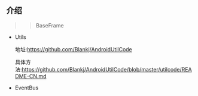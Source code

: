 ## 介绍
>> BaseFrame
* Utils 

  地址:https://github.com/Blankj/AndroidUtilCode
  
  具体方法:https://github.com/Blankj/AndroidUtilCode/blob/master/utilcode/README-CN.md

* EventBus  
